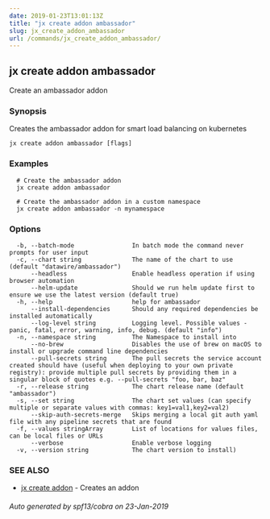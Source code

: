 ```yaml
---
date: 2019-01-23T13:01:13Z
title: "jx create addon ambassador"
slug: jx_create_addon_ambassador
url: /commands/jx_create_addon_ambassador/
---
```

## jx create addon ambassador

Create an ambassador addon

### Synopsis

Creates the ambassador addon for smart load balancing on kubernetes

```
jx create addon ambassador [flags]
```

### Examples

```
  # Create the ambassador addon
  jx create addon ambassador
  
  # Create the ambassador addon in a custom namespace
  jx create addon ambassador -n mynamespace
```

### Options

```
  -b, --batch-mode                In batch mode the command never prompts for user input
  -c, --chart string              The name of the chart to use (default "datawire/ambassador")
      --headless                  Enable headless operation if using browser automation
      --helm-update               Should we run helm update first to ensure we use the latest version (default true)
  -h, --help                      help for ambassador
      --install-dependencies      Should any required dependencies be installed automatically
      --log-level string          Logging level. Possible values - panic, fatal, error, warning, info, debug. (default "info")
  -n, --namespace string          The Namespace to install into
      --no-brew                   Disables the use of brew on macOS to install or upgrade command line dependencies
      --pull-secrets string       The pull secrets the service account created should have (useful when deploying to your own private registry): provide multiple pull secrets by providing them in a singular block of quotes e.g. --pull-secrets "foo, bar, baz"
  -r, --release string            The chart release name (default "ambassador")
  -s, --set string                The chart set values (can specify multiple or separate values with commas: key1=val1,key2=val2)
      --skip-auth-secrets-merge   Skips merging a local git auth yaml file with any pipeline secrets that are found
  -f, --values stringArray        List of locations for values files, can be local files or URLs
      --verbose                   Enable verbose logging
  -v, --version string            The chart version to install)
```

### SEE ALSO

* [jx create addon](/commands/jx_create_addon/)	 - Creates an addon

###### Auto generated by spf13/cobra on 23-Jan-2019
